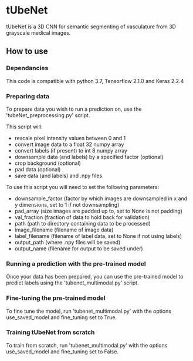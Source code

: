 # tUbeNet
tUbeNet is a 3D CNN for semantic segmenting of vasculature from 3D grayscale medical images.

## How to use

### Dependancies
This code is compatible with python 3.7, Tensorflow 2.1.0 and Keras 2.2.4

### Preparing data
To prepare data you wish to run a prediction on, use the 'tubeNet_preprocessing.py' script. 

This script will:
* rescale pixel intensity values between 0 and 1
* convert image data to a float 32 numpy array 
* convert labels (if present) to int 8 numpy array
* downsample data (and labels) by a specified factor (optional)
* crop background (optional)
* pad data (optional)
* save data (and labels) and .npy files

To use this script you will need to set the following parameters:
* downsample_factor (factor by which images are downsampled in x and y dimensions, set to 1 if not downsampling)
* pad_array (size images are padded up to, set to None is not padding)
* val_fraction (fraction of data to hold back for validation)  
* path (path to directory containing data to be processed)
* image_filename (filename of image data)
* label_filename (filename of label data, set to None if not using labels)
* output_path (where .npy files will be saved)
* output_name (filename for output to be saved under)

### Running a prediction with the pre-trained model
Once your data has been prepared, you can use the pre-trained model to predict labels using the 'tubenet_multimodal.py' script.

### Fine-tuning the pre-trained model
To fine tune the model, run 'tubenet_multimodal.py' with the options use_saved_model and fine_tuning set to True.

### Training tUbeNet from scratch
To train from scratch, run 'tubenet_multimodal.py' with the options use_saved_model and fine_tuning set to False.

